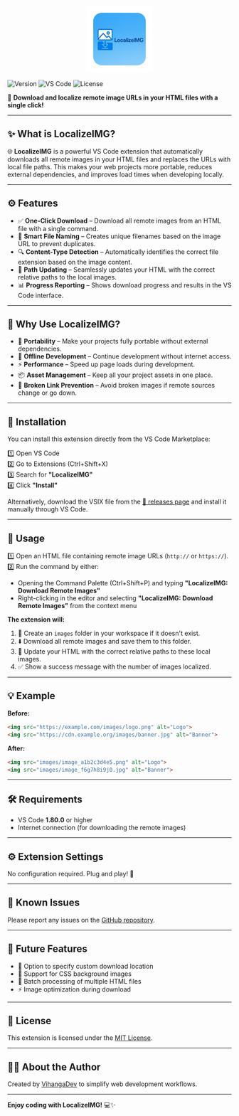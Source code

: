 <p align="center">
  <img src="logo.png" alt="LocalizeIMG Logo" width="150">
</p>

![Version](https://img.shields.io/badge/version-1.0.0-blue.svg) ![VS Code](https://img.shields.io/badge/VS%20Code-^1.80.0-blue.svg) ![License](https://img.shields.io/badge/license-MIT-green.svg)

🚀 **Download and localize remote image URLs in your HTML files with a single click!**

---

## ✨ What is LocalizeIMG?

🌐 **LocalizeIMG** is a powerful VS Code extension that automatically downloads all remote images in your HTML files and replaces the URLs with local file paths. This makes your web projects more portable, reduces external dependencies, and improves load times when developing locally.

---

## ⚙️ **Features**
- ✅ **One-Click Download** – Download all remote images from an HTML file with a single command.  
- 📁 **Smart File Naming** – Creates unique filenames based on the image URL to prevent duplicates.  
- 🔍 **Content-Type Detection** – Automatically identifies the correct file extension based on the image content.  
- 🔄 **Path Updating** – Seamlessly updates your HTML with the correct relative paths to the local images.  
- 📊 **Progress Reporting** – Shows download progress and results in the VS Code interface.  

---

## 🎯 **Why Use LocalizeIMG?**
- 🚫 **Portability** – Make your projects fully portable without external dependencies.  
- 🔌 **Offline Development** – Continue development without internet access.  
- ⚡ **Performance** – Speed up page loads during development.  
- 📦 **Asset Management** – Keep all your project assets in one place.  
- 🔗 **Broken Link Prevention** – Avoid broken images if remote sources change or go down.  

---

## 🔽 **Installation**
You can install this extension directly from the VS Code Marketplace:

1️⃣ Open VS Code  
2️⃣ Go to Extensions (Ctrl+Shift+X)  
3️⃣ Search for **"LocalizeIMG"**  
4️⃣ Click **"Install"**  

Alternatively, download the VSIX file from the [🔗 releases page](https://github.com/VihangaDev/LocalizeIMG/releases) and install it manually through VS Code.

---

## 🚀 **Usage**
1️⃣ Open an HTML file containing remote image URLs (`http://` or `https://`).  
2️⃣ Run the command by either:  
   - Opening the Command Palette (Ctrl+Shift+P) and typing **"LocalizeIMG: Download Remote Images"**  
   - Right-clicking in the editor and selecting **"LocalizeIMG: Download Remote Images"** from the context menu  

**The extension will:**  
1. 📂 Create an `images` folder in your workspace if it doesn't exist.  
2. ⬇️ Download all remote images and save them to this folder.  
3. 🔄 Update your HTML with the correct relative paths to these local images.  
4. ✅ Show a success message with the number of images localized.  

---

## 💡 **Example**

**Before:**  
```html
<img src="https://example.com/images/logo.png" alt="Logo">
<img src="https://cdn.example.org/images/banner.jpg" alt="Banner">
```

**After:**  
```html
<img src="images/image_a1b2c3d4e5.png" alt="Logo">
<img src="images/image_f6g7h8i9j0.jpg" alt="Banner">
```

---

## 🛠️ **Requirements**
- VS Code **1.80.0** or higher  
- Internet connection (for downloading the remote images)  

---

## ⚙️ **Extension Settings**
No configuration required. Plug and play! 🎉  

---

## 🐞 **Known Issues**
Please report any issues on the [GitHub repository](https://github.com/VihangaDev/LocalizeIMG/issues).  

---

## 🚀 **Future Features**
- 📌 Option to specify custom download location  
- 🎨 Support for CSS background images  
- 📁 Batch processing of multiple HTML files  
- ⚡ Image optimization during download  

---

## 📄 **License**
This extension is licensed under the [MIT License](LICENSE.txt).  

---

## 👨‍💻 **About the Author**
Created by [VihangaDev](https://github.com/VihangaDev) to simplify web development workflows.  

---

**Enjoy coding with LocalizeIMG!** 💻✨
